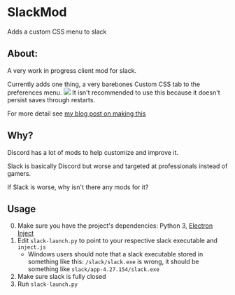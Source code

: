 # SlackMod
Adds a custom CSS menu to slack

## About:
A very work in progress client mod for slack.

Currently adds one thing, a very barebones Custom CSS tab to the preferences menu.
![](https://i.imgur.com/fxn3Pg9.png)
It isn't recommended to use this because it doesn't persist saves through restarts.

For more detail see [my blog post on making this](https://dev.to/f53/adding-a-custom-css-menu-to-slack-1090)

## Why?
Discord has a lot of mods to help customize and improve it. 

Slack is basically Discord but worse and targeted at professionals instead of gamers.

If Slack is worse, why isn't there any mods for it?

## Usage
0. Make sure you have the project's dependencies: Python 3, [Electron Inject](https://github.com/tintinweb/electron-inject)
1. Edit `slack-launch.py` to point to your respective slack executable and `inject.js`
    - Windows users should note that a slack executable stored in something like this: `/slack/slack.exe` is wrong, it should be something like  `slack/app-4.27.154/slack.exe`
2. Make sure slack is fully closed
3. Run `slack-launch.py`